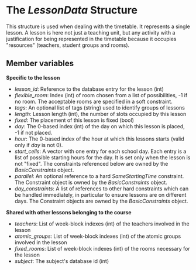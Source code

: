 # The *LessonData* Structure

This structure is used when dealing with the timetable. It represents a single lesson. A lesson is here not just a teaching unit, but any activity with a justification for being represented in the timetable because it occupies "resources" (teachers, student groups and rooms).

## Member variables

**Specific to the lesson**

 - *lesson_id*: Reference to the database entry for the lesson (int)
 - *flexible_room*: Index (int) of room chosen from a list of possibilities, -1 if no room. The acceptable rooms are specified in a soft constraint.
 - *tags*: An optional list of tags (string) used to identify groups of lessons
 - *length*: Lesson length (int), the number of slots occupied by this lesson
 - *fixed*: The placement of this lesson is fixed (bool)
 - *day*: The 0-based index (int) of the day on which this lesson is placed, -1 if not placed.
 - *hour*: The 0-based index of the hour at which this lessons starts (valid only if *day* is not 0).  
 - *start_cells*: A vector with one entry for each school day. Each entry is a list of possible starting hours for the day. It is set only when the lesson is not "fixed".
The constraints referenced below are owned by the *BasicConstraints* object.
 - *parallel*: An optional reference to a hard *SameStartingTime* constraint. The Constraint object is owned by the *BasicConstraints* object.
 - *day_constraints*: A list of references to other hard constraints which can be handled immediately, in particular to ensure lessons are on different days. The Constraint objects are owned by the *BasicConstraints* object.

**Shared with other lessons belonging to the course**

 - *teachers*: List of week-block indexes (int) of the teachers involved in the lesson
 - *atomic_groups*: List of week-block indexes (int) of the atomic groups involved in the lesson
 - *fixed_rooms*: List of week-block indexes (int) of the rooms necessary for the lesson
 - *subject*: The subject's database id (int)
